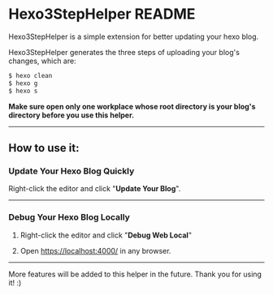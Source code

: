 # Hexo3StepHelper README

Hexo3StepHelper is a simple extension for better updating your hexo blog.

Hexo3StepHelper generates the three steps of uploading your blog's changes, which are:

``` bash
$ hexo clean
$ hexo g
$ hexo s
```

**Make sure open only one workplace whose root directory is your blog's directory before you use this helper.**

---

## How to use it:

### Update Your Hexo Blog Quickly

Right-click the editor and click "**Update Your Blog**". 

---

### Debug Your Hexo Blog Locally

1. Right-click the editor and click "**Debug Web Local**"

2. Open [https://localhost:4000/]() in any browser.

---

More features will be added to this helper in the future. Thank you for using it! :)

